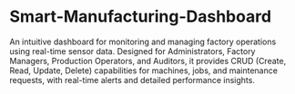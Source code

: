 # Smart-Manufacturing-Dashboard
An intuitive dashboard for monitoring and managing factory operations using real-time sensor data. Designed for Administrators, Factory Managers, Production Operators, and Auditors, it provides CRUD (Create, Read, Update, Delete) capabilities for machines, jobs, and maintenance requests, with real-time alerts and detailed performance insights.
